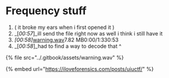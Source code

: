 # Frequency stuff

1. ( it broke my ears when i first opened it )
2. _\[_00:57_]_ill send the file right now as well i think i still have it
3. _\[_00:58_]_[warning.wav](https://cdn.discordapp.com/attachments/1068738599786393613/1132461673349906502/warning.wav)7.82 MB0:00/1:330:53
4. _\[_00:58_]_had to find a way to decode that ^

{% file src="../.gitbook/assets/warning.wav" %}

{% embed url="https://iloveforensics.com/posts/uiuctf/" %}
